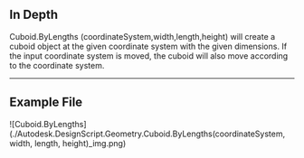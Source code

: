 ## In Depth
Cuboid.ByLengths (coordinateSystem,width,length,height) will create a cuboid object at the given coordinate system with the given dimensions. If the input coordinate system is moved, the cuboid will also move according to the coordinate system.
___
## Example File

![Cuboid.ByLengths](./Autodesk.DesignScript.Geometry.Cuboid.ByLengths(coordinateSystem, width, length, height)_img.png)